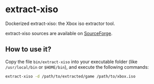 # extract-xiso

Dockerized extract-xiso: the Xbox iso extractor tool.

extract-xiso sources are available on [SourceForge](https://sourceforge.net/projects/extract-xiso/).

## How to use it?

Copy the file `bin/extract-xiso` into your executable folder (like `/usr/local/bin` or `$HOME/bin`), and execute the following commands:

```bash
extract-xiso -d /path/to/extracted/game /path/to/xbox.iso
```
